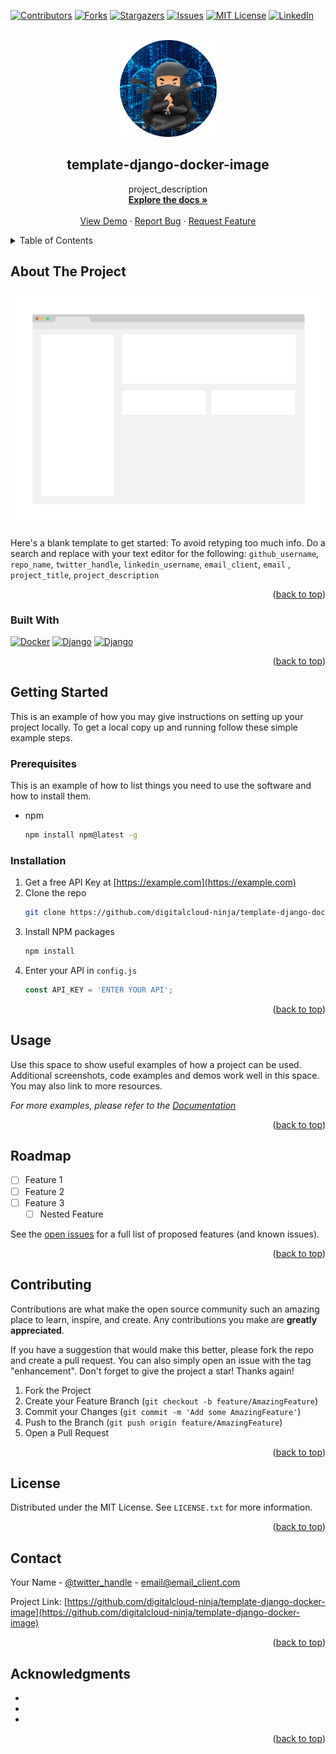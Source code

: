<a name="readme-top"></a>
<!-- PROJECT SHIELDS -->
<!--
*** I'm using markdown "reference style" links for readability.
*** Reference links are enclosed in brackets [ ] instead of parentheses ( ).
*** See the bottom of this document for the declaration of the reference variables
*** for contributors-url, forks-url, etc. This is an optional, concise syntax you may use.
*** https://www.markdownguide.org/basic-syntax/#reference-style-links
-->
[![Contributors][contributors-shield]][contributors-url]
[![Forks][forks-shield]][forks-url]
[![Stargazers][stars-shield]][stars-url]
[![Issues][issues-shield]][issues-url]
[![MIT License][license-shield]][license-url]
[![LinkedIn][linkedin-shield]][linkedin-url]

<!-- PROJECT LOGO -->
<br />
<div align="center">
  <a href="https://github.com/digitalcloud-ninja/template-django-docker-image">
    <img src="images/logo.png" alt="Logo" width="155" height="155">
  </a>

<h2 align="center">template-django-docker-image</h2>

  <p align="center">
    project_description
    <br />
    <a href="https://github.com/digitalcloud-ninja/template-django-docker-image"><strong>Explore the docs »</strong></a>
    <br />
    <br />
    <a href="https://github.com/digitalcloud-ninja/template-django-docker-image">View Demo</a>
    ·
    <a href="https://github.com/digitalcloud-ninja/template-django-docker-image/issues">Report Bug</a>
    ·
    <a href="https://github.com/digitalcloud-ninja/template-django-docker-image/issues">Request Feature</a>
  </p>
</div>

<!-- TABLE OF CONTENTS -->
<details>
  <summary>Table of Contents</summary>
  <ol>
    <li>
      <a href="#about-the-project">About The Project</a>
      <ul>
        <li><a href="#built-with">Built With</a></li>
      </ul>
    </li>
    <li>
      <a href="#getting-started">Getting Started</a>
      <ul>
        <li><a href="#prerequisites">Prerequisites</a></li>
        <li><a href="#installation">Installation</a></li>
      </ul>
    </li>
    <li><a href="#usage">Usage</a></li>
    <li><a href="#roadmap">Roadmap</a></li>
    <li><a href="#contributing">Contributing</a></li>
    <li><a href="#license">License</a></li>
    <li><a href="#contact">Contact</a></li>
    <li><a href="#acknowledgments">Acknowledgments</a></li>
  </ol>
</details>



<!-- ABOUT THE PROJECT -->

## About The Project

[![Product Name Screen Shot][product-screenshot]](https://example.com)

Here's a blank template to get started: To avoid retyping too much info. Do a search and replace with your text editor
for the following: `github_username`, `repo_name`, `twitter_handle`, `linkedin_username`, `email_client`, `email`
, `project_title`, `project_description`

<p align="right">(<a href="#readme-top">back to top</a>)</p>

### Built With

[![Docker][Docker.io]][Docker-url]
[![Django][Python.js]][Python-url]
[![Django][Django.js]][Django-url]


<p align="right">(<a href="#readme-top">back to top</a>)</p>


<!-- GETTING STARTED -->

## Getting Started

This is an example of how you may give instructions on setting up your project locally.
To get a local copy up and running follow these simple example steps.

### Prerequisites

This is an example of how to list things you need to use the software and how to install them.

* npm
  ```sh
  npm install npm@latest -g
  ```

### Installation

1. Get a free API Key at [https://example.com](https://example.com)
2. Clone the repo
   ```sh
   git clone https://github.com/digitalcloud-ninja/template-django-docker-image.git
   ```
3. Install NPM packages
   ```sh
   npm install
   ```
4. Enter your API in `config.js`
   ```js
   const API_KEY = 'ENTER YOUR API';
   ```

<p align="right">(<a href="#readme-top">back to top</a>)</p>



<!-- USAGE EXAMPLES -->

## Usage

Use this space to show useful examples of how a project can be used. Additional screenshots, code examples and demos
work well in this space. You may also link to more resources.

_For more examples, please refer to the [Documentation](https://example.com)_

<p align="right">(<a href="#readme-top">back to top</a>)</p>



<!-- ROADMAP -->

## Roadmap

- [ ] Feature 1
- [ ] Feature 2
- [ ] Feature 3
    - [ ] Nested Feature

See the [open issues](https://github.com/digitalcloud-ninja/template-django-docker-image/issues) for a full list of
proposed features (and known issues).

<p align="right">(<a href="#readme-top">back to top</a>)</p>



<!-- CONTRIBUTING -->

## Contributing

Contributions are what make the open source community such an amazing place to learn, inspire, and create. Any
contributions you make are **greatly appreciated**.

If you have a suggestion that would make this better, please fork the repo and create a pull request. You can also
simply open an issue with the tag "enhancement".
Don't forget to give the project a star! Thanks again!

1. Fork the Project
2. Create your Feature Branch (`git checkout -b feature/AmazingFeature`)
3. Commit your Changes (`git commit -m 'Add some AmazingFeature'`)
4. Push to the Branch (`git push origin feature/AmazingFeature`)
5. Open a Pull Request

<p align="right">(<a href="#readme-top">back to top</a>)</p>



<!-- LICENSE -->

## License

Distributed under the MIT License. See `LICENSE.txt` for more information.

<p align="right">(<a href="#readme-top">back to top</a>)</p>



<!-- CONTACT -->

## Contact

Your Name - [@twitter_handle](https://twitter.com/twitter_handle) - email@email_client.com

Project
Link: [https://github.com/digitalcloud-ninja/template-django-docker-image](https://github.com/digitalcloud-ninja/template-django-docker-image)

<p align="right">(<a href="#readme-top">back to top</a>)</p>



<!-- ACKNOWLEDGMENTS -->

## Acknowledgments

* []()
* []()
* []()

<p align="right">(<a href="#readme-top">back to top</a>)</p>



<!-- MARKDOWN LINKS & IMAGES -->
<!-- https://www.markdownguide.org/basic-syntax/#reference-style-links -->

[contributors-shield]: https://img.shields.io/github/contributors/digitalcloud-ninja/template-django-docker-image.svg?style=for-the-badge

[contributors-url]: https://github.com/digitalcloud-ninja/template-django-docker-image/graphs/contributors

[forks-shield]: https://img.shields.io/github/forks/digitalcloud-ninja/template-django-docker-image.svg?style=for-the-badge

[forks-url]: https://github.com/digitalcloud-ninja/template-django-docker-image/network/members

[stars-shield]: https://img.shields.io/github/stars/digitalcloud-ninja/template-django-docker-image.svg?style=for-the-badge

[stars-url]: https://github.com/digitalcloud-ninja/template-django-docker-image/stargazers

[issues-shield]: https://img.shields.io/github/issues/digitalcloud-ninja/template-django-docker-image.svg?style=for-the-badge

[issues-url]: https://github.com/digitalcloud-ninja/template-django-docker-image/issues

[license-shield]: https://img.shields.io/github/license/digitalcloud-ninja/template-django-docker-image.svg?style=for-the-badge

[license-url]: https://github.com/digitalcloud-ninja/template-django-docker-image/blob/master/LICENSE.txt

[linkedin-shield]: https://img.shields.io/badge/-LinkedIn-black.svg?style=for-the-badge&logo=linkedin&colorB=555

[linkedin-url]: https://linkedin.com/in/linkedin_username

[product-screenshot]: images/screenshot.png

[Docker.io]: https://img.shields.io/badge/Docker-0A6DD7?style=for-the-badge&logo=docker&logoColor=white

[Docker-url]: https://www.docker.com/

[Django.js]: https://img.shields.io/badge/Django-0B4B33?style=for-the-badge&logo=django&logoColor=white

[Django-url]: https://www.djangoproject.com/

[Python.js]: https://img.shields.io/badge/Python-1E2933?style=for-the-badge&logo=python&logoColor=white

[Python-url]: https://www.python.org/